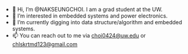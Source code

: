 - 👋 Hi, I’m @NAKSEUNGCHOI. I am a grad student at the UW.
- 👀 I’m interested in embedded systems and power electronics.
- 🌱 I’m currently digging into data structure/algorithm and embedded systems.
- 📫 You can reach out to me via choi0424@uw.edu or chlskrtmd123@gmail.com

<!---
NAKSEUNGCHOI/NAKSEUNGCHOI is a ✨ special ✨ repository because its `README.md` (this file) appears on your GitHub profile.
You can click the Preview link to take a look at your changes.
--->
